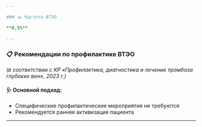 ```yaml
---

### 📊 Частота ВТЭО

**0,5%**

---
```


### 📋 Рекомендации по профилактике ВТЭО

*(в соответствии с КР «Профилактика, диагностика и лечение тромбоза глубоких вен», 2023 г.)*

#### 🩺 Основной подход:
- Специфические профилактические мероприятия не требуются
- Рекомендуется ранняя активизация пациента

---